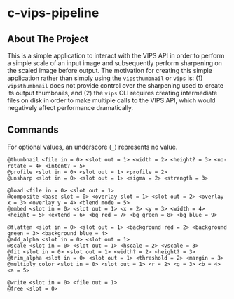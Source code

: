 # c-vips-pipeline

## About The Project

This is a simple application to interact with the VIPS API in order to perform a simple scale
of an input image and subsequently perform sharpening on the scaled image before output. The
motivation for creating this simple application rather than simply using the `vipsthumbnail`
or `vips` is: (1) `vipsthumbnail` does not provide control over the sharpening used to create
its output thumbnails, and (2) the `vips` CLI requires creating intermediate files on disk in
order to make multiple calls to the VIPS API, which would negatively affect performance
dramatically.

## Commands

For optional values, an underscore (`_`) represents no value.

```
@thumbnail <file in = 0> <slot out = 1> <width = 2> <height? = 3> <no-rotate = 4> <intent? = 5>
@profile <slot in = 0> <slot out = 1> <profile = 2>
@unsharp <slot in = 0> <slot out = 1> <sigma = 2> <strength = 3>

@load <file in = 0> <slot out = 1>
@composite <base slot = 0> <overlay slot = 1> <slot out = 2> <overlay x = 3> <overlay y = 4> <blend mode = 5>
@embed <slot in = 0> <slot out = 1> <x = 2> <y = 3> <width = 4> <height = 5> <extend = 6> <bg red = 7> <bg green = 8> <bg blue = 9>
 
@flatten <slot in = 0> <slot out = 1> <background red = 2> <background green = 3> <background blue = 4>
@add_alpha <slot in = 0> <slot out = 1>
@scale <slot in = 0> <slot out = 1> <hscale = 2> <vscale = 3>
@fit <slot in = 0> <slot out = 1> <width? = 2> <height? = 3>
@trim_alpha <slot in = 0> <slot out = 1> <threshold = 2> <margin = 3>
@multiply_color <slot in = 0> <slot out = 1> <r = 2> <g = 3> <b = 4> <a = 5>

@write <slot in = 0> <file out = 1>
@free <slot = 0>
```
